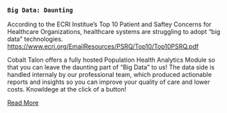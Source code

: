 ### `Big Data: Daunting`

According to the ECRI Institue’s Top 10 Patient and Saftey Concerns for Healthcare Organizations, healthcare systems are struggling to adopt “big data” technologies. https://www.ecri.org/EmailResources/PSRQ/Top10/Top10PSRQ.pdf

Cobalt Talon offers a fully hosted Population Health Analytics Module so that you can leave the daunting part of “Big Data” to us! The data side is handled internaly by our professional team, which produced actionable reports and insights so you can improve your quality of care and lower costs. Knowldege at the click of a button!

[Read More][1]

[1]: #
